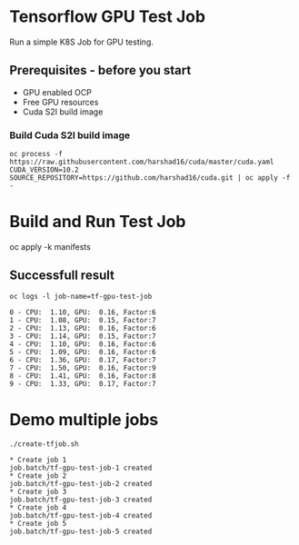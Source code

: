 # Tensorflow GPU Test Job
Run a simple K8S Job for GPU testing.

## Prerequisites - before you start

- GPU enabled OCP
- Free GPU resources
- Cuda S2I build image

### Build Cuda S2I build image

```
oc process -f https://raw.githubusercontent.com/harshad16/cuda/master/cuda.yaml CUDA_VERSION=10.2 SOURCE_REPOSITORY=https://github.com/harshad16/cuda.git | oc apply -f -
```

# Build and Run Test Job
oc apply -k manifests


## Successfull result
```
oc logs -l job-name=tf-gpu-test-job

0 - CPU:  1.10, GPU:  0.16, Factor:6
1 - CPU:  1.08, GPU:  0.15, Factor:7
2 - CPU:  1.13, GPU:  0.16, Factor:6
3 - CPU:  1.14, GPU:  0.15, Factor:7
4 - CPU:  1.10, GPU:  0.16, Factor:6
5 - CPU:  1.09, GPU:  0.16, Factor:6
6 - CPU:  1.36, GPU:  0.17, Factor:7
7 - CPU:  1.50, GPU:  0.16, Factor:9
8 - CPU:  1.41, GPU:  0.16, Factor:8
9 - CPU:  1.33, GPU:  0.17, Factor:7
```

# Demo multiple jobs

```
./create-tfjob.sh 

* Create job 1
job.batch/tf-gpu-test-job-1 created
* Create job 2
job.batch/tf-gpu-test-job-2 created
* Create job 3
job.batch/tf-gpu-test-job-3 created
* Create job 4
job.batch/tf-gpu-test-job-4 created
* Create job 5
job.batch/tf-gpu-test-job-5 created
```


